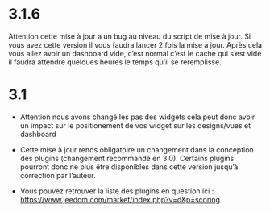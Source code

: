 3.1.6 
=====

Attention cette mise à jour a un bug au niveau du script de mise à jour.
Si vous avez cette version il vous faudra lancer 2 fois la mise à jour.
Après cela vous allez avoir un dashboard vide, c’est normal c’est le
cache qui s’est vidé il faudra attendre quelques heures le temps qu’il
se reremplisse.

3.1 
===

-   Attention nous avons changé les pas des widgets cela peut donc avoir
    un impact sur le positionement de vos widget sur les designs/vues et
    dashboard

-   Cette mise à jour rends obligatoire un changement dans la conception
    des plugins (changement recommandé en 3.0). Certains plugins
    pourront donc ne plus être disponibles dans cette version jusqu’à
    correction par l’auteur.

-   Vous pouvez retrouver la liste des plugins en question ici :
    <https://www.jeedom.com/market/index.php?v=d&p=scoring>


